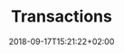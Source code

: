 ---
date: 2018-09-17T15:21:22+02:00
title: Transactions
description: Transactions in the platform.
weight: 2
---